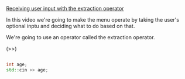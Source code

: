 [Receiving user input with the extraction operator](https://www.coursera.org/learn/cplusplus-crypto-i/lecture/U4vW6/receiving-user-input-with-the-extraction-operator)

In this video we're going to make the menu operate by taking the user's optional inptu and deciding what to do based on that.

We're going to use an operator called the extraction operator.

(>>)

```c++

int age;
std::cin >> age;

```
